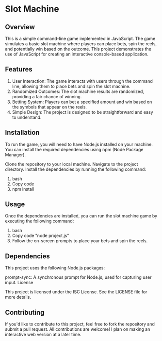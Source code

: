 # Slot Machine



## Overview

This is a simple command-line game implemented in JavaScript. The game simulates a basic slot machine where players can place bets, spin the reels, and potentially win based on the outcome. This project demonstrates the use of JavaScript for creating an interactive console-based application.



## Features

1. User Interaction: The game interacts with users through the command line, allowing them to place bets and spin the slot machine.
2. Randomized Outcomes: The slot machine results are randomized, providing a fair chance of winning.
3. Betting System: Players can bet a specified amount and win based on the symbols that appear on the reels.
4. Simple Design: The project is designed to be straightforward and easy to understand.



## Installation

To run the game, you will need to have Node.js installed on your machine. You can install the required dependencies using npm (Node Package Manager).

Clone the repository to your local machine.
Navigate to the project directory.
Install the dependencies by running the following command:
1. bash
2. Copy code
3. npm install



## Usage

Once the dependencies are installed, you can run the slot machine game by executing the following command:

1. bash
2. Copy code "node project.js"
3. Follow the on-screen prompts to place your bets and spin the reels.



## Dependencies

This project uses the following Node.js packages:

prompt-sync: A synchronous prompt for Node.js, used for capturing user input.
License

This project is licensed under the ISC License. See the LICENSE file for more details.



## Contributing

If you'd like to contribute to this project, feel free to fork the repository and submit a pull request. All contributions are welcome! I plan on making an interactive web version at a later time.
